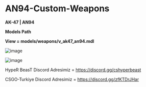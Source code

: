 # AN94-Custom-Weapons

**AK-47 | AN94**

**Models Path**

**View = models/weapons/v_ak47_an94.mdl**

![image](https://user-images.githubusercontent.com/66871022/161450459-c61f3e49-8e8b-41ae-b8f4-78bc73ad68e8.png)

![image](https://user-images.githubusercontent.com/66871022/161450462-3499d9ab-50f1-49d3-a1a3-d7bd0dff2fd4.png)

HypeR BeasT Discord Adresimiz = https://discord.gg/cshyperbeast

CSGO-Turkiye Discord Adresimiz = https://discord.gg/zfKTDrJHar
